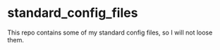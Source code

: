 # standard_config_files
This repo contains some of my standard config files, so I will not loose them.
